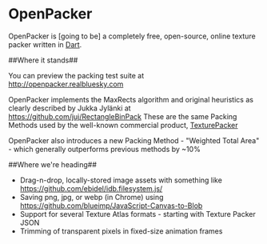 OpenPacker
==========

OpenPacker is [going to be] a completely free, open-source, online texture packer written in [Dart](https://www.dartlang.org/).

##Where it stands##

You can preview the packing test suite at http://openpacker.realbluesky.com

OpenPacker implements the MaxRects algorithm and original heuristics as clearly described by Jukka Jylänki at https://github.com/juj/RectangleBinPack
These are the same Packing Methods used by the well-known commercial product, [TexturePacker](http://www.codeandweb.com/texturepacker)

OpenPacker also introduces a new Packing Method - "Weighted Total Area" - which generally outperforms previous methods by ~10%

##Where we're heading##

* Drag-n-drop, locally-stored image assets with something like https://github.com/ebidel/idb.filesystem.js/
* Saving png, jpg, or webp (in Chrome) using https://github.com/blueimp/JavaScript-Canvas-to-Blob
* Support for several Texture Atlas formats - starting with Texture Packer JSON
* Trimming of transparent pixels in fixed-size animation frames
